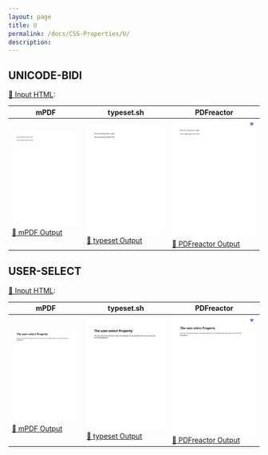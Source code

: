 ```yaml
---
layout: page
title: U
permalink: /docs/CSS-Properties/U/
description: 
---
```




## UNICODE-BIDI

[📄 Input HTML](/html/CSS%20Properties/U/unicode-bidi.html):

| mPDF | typeset.sh | PDFreactor |
|---------|---------|---------|
| ![mPDF Preview](mpdf__html_CSS_Properties_U_unicode-bidi.html.png) [📕 mPDF Output](mpdf__html_CSS_Properties_U_unicode-bidi.html.pdf) | ![typeset Preview](typeset__html_CSS_Properties_U_unicode-bidi.html.png) [📕 typeset Output](typeset__html_CSS_Properties_U_unicode-bidi.html.pdf) | ![PDFreactor Preview](pdfreactor__html_CSS_Properties_U_unicode-bidi.html.png) [📕 PDFreactor Output](pdfreactor__html_CSS_Properties_U_unicode-bidi.html.pdf)

## USER-SELECT

[📄 Input HTML](/html/CSS%20Properties/U/user-select.html):

| mPDF | typeset.sh | PDFreactor |
|---------|---------|---------|
| ![mPDF Preview](mpdf__html_CSS_Properties_U_user-select.html.png) [📕 mPDF Output](mpdf__html_CSS_Properties_U_user-select.html.pdf) | ![typeset Preview](typeset__html_CSS_Properties_U_user-select.html.png) [📕 typeset Output](typeset__html_CSS_Properties_U_user-select.html.pdf) | ![PDFreactor Preview](pdfreactor__html_CSS_Properties_U_user-select.html.png) [📕 PDFreactor Output](pdfreactor__html_CSS_Properties_U_user-select.html.pdf)


